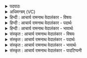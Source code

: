 <details><summary>पदपाठः</summary>

ए꣣षः꣢। धि꣣या꣢। या꣢ति। अ꣡ण्व्या꣢꣯। शू꣡रः꣢꣯। र꣡थे꣢꣯भिः। आ꣣शु꣡भिः꣢। ग꣡च्छ꣢꣯न्। इ꣡न्द्र꣢꣯स्य। नि꣣ष्कृत꣢म्। निः꣣। कृत꣢म्। १२६६।
</details>

<details><summary>अधिमन्त्रम् (VC)</summary>

- पवमानः सोमः
- असितः काश्यपो देवलो वा
- गायत्री
- षड्जः
</details>

<details><summary>हिन्दी : आचार्य रामनाथ वेदालंकार - विषयः</summary>

प्रथम मन्त्र में मुक्ति के विषय का वर्णन है।
</details>

<details><summary>हिन्दी : आचार्य रामनाथ वेदालंकार - पदार्थः</summary>

पदार्थान्वयभाषाः -  (इन्द्रस्य) परमेश्वर के (निष्कृतम्) परम धाम को (गच्छन्) जाता हुआ (एषः) यह सोम जीवात्मा (अण्व्या) सूक्ष्म (धिया) ऋतम्भरा प्रज्ञा द्वारा (याति) लक्ष्य को पा लेता है, जैसे (शूरः) कोई शूर मनुष्य (आशुभिः) वेगवान् (रथैः) रथों द्वारा लक्ष्य को पाता है ॥१॥ यहाँ लुप्तोपमालङ्कार है ॥१॥
</details>

<details><summary>हिन्दी : आचार्य रामनाथ वेदालंकार - भावार्थः</summary>

भावार्थभाषाः -  मुक्ति की प्राप्ति में ऋतम्भरा प्रज्ञा परम सहायक होती है ॥१॥
</details>

<details><summary>संस्कृत : आचार्य रामनाथ वेदालंकार - विषयः</summary>

तत्रादौ मुक्तिविषयमाह।
</details>

<details><summary>संस्कृत : आचार्य रामनाथ वेदालंकार - पदार्थः</summary>

पदार्थान्वयभाषाः -  (इन्द्रस्य) परमेश्वरस्य (निष्कृतम्) परमं धाम (गच्छन्) व्रजन् (एषः) अयं सोमः जीवात्मा (अण्व्या) सूक्ष्मया (धिया) ऋतम्भरया प्रज्ञया (याति) उच्चस्थितिं प्राप्नोति, यथा (शूरः) कश्चिद् वीरो जनः (आशुभिः) वेगवद्भिः (रथैः) स्यन्दनैः याति तद्वदिति लुप्तोपमम् ॥१॥ अत्र लुप्तोपमालङ्कारः ॥१॥
</details>

<details><summary>संस्कृत : आचार्य रामनाथ वेदालंकार - भावार्थः</summary>

भावार्थभाषाः -  कैवल्यप्राप्तौ ऋतम्भरा प्रज्ञा परमसहायिका जायते ॥१॥
</details>

<details><summary>संस्कृत : आचार्य रामनाथ वेदालंकार - पादटिप्पनी</summary>

टिप्पणी:   १. ऋ० ९।१५।१।
</details>